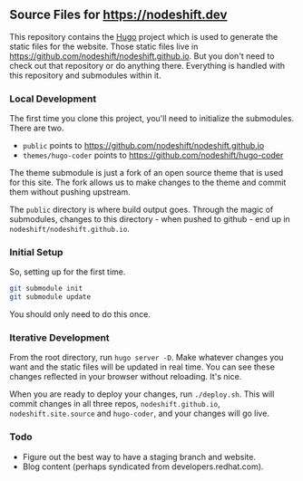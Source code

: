 ## Source Files for https://nodeshift.dev

This repository contains the [Hugo](https://gohugo.io) project which
is used to generate the static files for the website. Those static
files live in https://github.com/nodeshift/nodeshift.github.io. But
you don't need to check out that repository or do anything there.
Everything is handled with this repository and submodules within it.

### Local Development

The first time you clone this project, you'll need to initialize the
submodules. There are two.

  * `public` points to https://github.com/nodeshift/nodeshift.github.io
  * `themes/hugo-coder` points to https://github.com/nodeshift/hugo-coder

The theme submodule is just a fork of an open source theme that is used
for this site. The fork allows us to make changes to the theme and commit
them without pushing upstream.

The `public` directory is where build output goes. Through the magic of
submodules, changes to this directory - when pushed to github - end up
in `nodeshift/nodeshift.github.io`.

### Initial Setup

So, setting up for the first time.

```sh
git submodule init
git submodule update
```

You should only need to do this once.

### Iterative Development

From the root directory, run `hugo server -D`. Make whatever changes you want
and the static files will be updated in real time. You can see these changes
reflected in your browser without reloading. It's nice.

When you are ready to deploy your changes, run `./deploy.sh`. This will commit
changes in all three repos, `nodeshift.github.io`, `nodeshift.site.source` and
`hugo-coder`, and your changes will go live.

### Todo

  * Figure out the best way to have a staging branch and website.
  * Blog content (perhaps syndicated from developers.redhat.com).
  